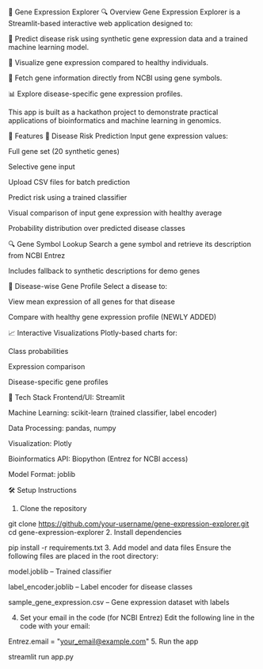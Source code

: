 🧬 Gene Expression Explorer
🔍 Overview
Gene Expression Explorer is a Streamlit-based interactive web application designed to:

🔬 Predict disease risk using synthetic gene expression data and a trained machine learning model.

🧠 Visualize gene expression compared to healthy individuals.

🧬 Fetch gene information directly from NCBI using gene symbols.

📊 Explore disease-specific gene expression profiles.

This app is built as a hackathon project to demonstrate practical applications of bioinformatics and machine learning in genomics.

🚀 Features
🧪 Disease Risk Prediction
Input gene expression values:

Full gene set (20 synthetic genes)

Selective gene input

Upload CSV files for batch prediction

Predict risk using a trained classifier

Visual comparison of input gene expression with healthy average

Probability distribution over predicted disease classes

🔍 Gene Symbol Lookup
Search a gene symbol and retrieve its description from NCBI Entrez

Includes fallback to synthetic descriptions for demo genes

🧬 Disease-wise Gene Profile
Select a disease to:

View mean expression of all genes for that disease

Compare with healthy gene expression profile (NEWLY ADDED)

📈 Interactive Visualizations
Plotly-based charts for:

Class probabilities

Expression comparison

Disease-specific gene profiles

🧰 Tech Stack
Frontend/UI: Streamlit

Machine Learning: scikit-learn (trained classifier, label encoder)

Data Processing: pandas, numpy

Visualization: Plotly

Bioinformatics API: Biopython (Entrez for NCBI access)

Model Format: joblib

🛠️ Setup Instructions
1. Clone the repository

git clone https://github.com/your-username/gene-expression-explorer.git
cd gene-expression-explorer
2. Install dependencies

pip install -r requirements.txt
3. Add model and data files
Ensure the following files are placed in the root directory:

model.joblib – Trained classifier

label_encoder.joblib – Label encoder for disease classes

sample_gene_expression.csv – Gene expression dataset with labels

4. Set your email in the code (for NCBI Entrez)
Edit the following line in the code with your email:

Entrez.email = "your_email@example.com"
5. Run the app

streamlit run app.py